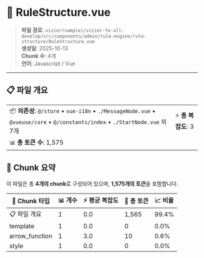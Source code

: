 # 📄 RuleStructure.vue

> **파일 경로**: `vizier(sample)/vizier-fe-all-develop/src/components/admin/rule-engine/rule-structure/RuleStructure.vue`  
> **생성일**: 2025-10-13  
> **Chunk 수**: 4개  
> **언어**: Javascript / Vue
---





## 📋 파일 개요

| | |
|--|--|
| 📦 **의존성**: `@/store` • `vue-i18n` • `./MessageNode.vue` • `@vueuse/core` • `@/constants/index` • `./StartNode.vue` 외 7개 | ⚡ **총 복잡도**: 3 |
| 📊 **총 토큰 수**: 1,575 |  |






## 🧩 Chunk 요약

이 파일은 총 **4개의 chunk**로 구성되어 있으며, **1,575개의 토큰**을 포함합니다.

| 🧩 Chunk 타입 | 📊 개수 | ⚡ 평균 복잡도 | 📝 총 토큰 | 📈 비율 |
|---------------|--------|-------------|----------|--------|
| 📋 파일 개요 | 1 | 0.0 | 1,565 | 99.4% |
| template | 1 | 0.0 | 0 | 0.0% |
| arrow_function | 1 | 3.0 | 10 | 0.6% |
| style | 1 | 0.0 | 0 | 0.0% |

